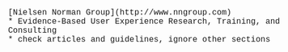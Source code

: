 <!DOCTYPE HTML PUBLIC "-//W3C//DTD HTML 4.0//EN" "http://www.w3.org/TR/REC-html40/strict.dtd">
<html><head><meta name="qrichtext" content="1" /><meta http-equiv="Content-Type" content="text/html; charset=utf-8" /><title>UX/Design - Because we all know how sexy pgp is</title><style type="text/css">
p, li { white-space: pre-wrap; }
</style></head><body style=" font-family:'Courier New'; font-size:12pt; font-weight:400; font-style:normal;">
<p style="-qt-paragraph-type:empty; margin-top:0px; margin-bottom:0px; margin-left:0px; margin-right:0px; -qt-block-indent:0; text-indent:0px;"><br /></p>
<p style="-qt-paragraph-type:empty; margin-top:0px; margin-bottom:0px; margin-left:0px; margin-right:0px; -qt-block-indent:0; text-indent:0px;"><br /></p>
<p style="-qt-paragraph-type:empty; margin-top:0px; margin-bottom:0px; margin-left:0px; margin-right:0px; -qt-block-indent:0; text-indent:0px;"><br /></p>
<p style="-qt-paragraph-type:empty; margin-top:0px; margin-bottom:0px; margin-left:0px; margin-right:0px; -qt-block-indent:0; text-indent:0px;"><br /></p>
<p style="-qt-paragraph-type:empty; margin-top:0px; margin-bottom:0px; margin-left:0px; margin-right:0px; -qt-block-indent:0; text-indent:0px;"><br /></p>
<p style="-qt-paragraph-type:empty; margin-top:0px; margin-bottom:0px; margin-left:0px; margin-right:0px; -qt-block-indent:0; text-indent:0px;"><br /></p>
<p style="-qt-paragraph-type:empty; margin-top:0px; margin-bottom:0px; margin-left:0px; margin-right:0px; -qt-block-indent:0; text-indent:0px;"><br /></p>
<p style="-qt-paragraph-type:empty; margin-top:0px; margin-bottom:0px; margin-left:0px; margin-right:0px; -qt-block-indent:0; text-indent:0px;"><br /></p>
<p style=" margin-top:0px; margin-bottom:0px; margin-left:0px; margin-right:0px; -qt-block-indent:0; text-indent:0px;">[Nielsen Norman Group](http://www.nngroup.com)</p>
<p style=" margin-top:0px; margin-bottom:0px; margin-left:0px; margin-right:0px; -qt-block-indent:0; text-indent:0px;">* Evidence-Based User Experience Research, Training, and Consulting</p>
<p style=" margin-top:0px; margin-bottom:0px; margin-left:0px; margin-right:0px; -qt-block-indent:0; text-indent:0px;">* check articles and guidelines, ignore other sections</p></body></html>